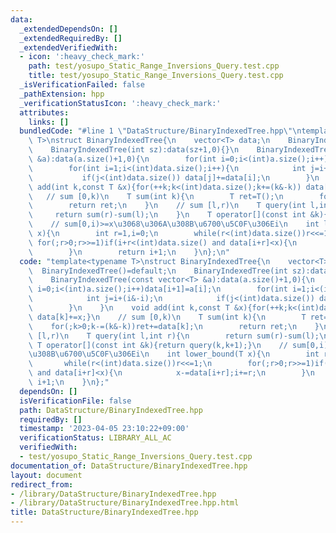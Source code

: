 ```yaml
---
data:
  _extendedDependsOn: []
  _extendedRequiredBy: []
  _extendedVerifiedWith:
  - icon: ':heavy_check_mark:'
    path: test/yosupo_Static_Range_Inversions_Query.test.cpp
    title: test/yosupo_Static_Range_Inversions_Query.test.cpp
  _isVerificationFailed: false
  _pathExtension: hpp
  _verificationStatusIcon: ':heavy_check_mark:'
  attributes:
    links: []
  bundledCode: "#line 1 \"DataStructure/BinaryIndexedTree.hpp\"\ntemplate<typename\
    \ T>\nstruct BinaryIndexedTree{\n    vector<T> data;\n    BinaryIndexedTree()=default;\n\
    \    BinaryIndexedTree(int sz):data(sz+1,0){}\n    BinaryIndexedTree(const vector<T>\
    \ &a):data(a.size()+1,0){\n        for(int i=0;i<(int)a.size();i++)data[i+1]=a[i];\n\
    \        for(int i=1;i<(int)data.size();i++){\n            int j=i+(i&-i);\n \
    \           if(j<(int)data.size()) data[j]+=data[i];\n        }\n    }\n    void\
    \ add(int k,const T &x){for(++k;k<(int)data.size();k+=(k&-k)) data[k]+=x;}\n \
    \   // sum [0,k)\n    T sum(int k){\n        T ret=T();\n        for(;k>0;k-=(k&-k))ret+=data[k];\n\
    \        return ret;\n    }\n    // sum [l,r)\n    T query(int l,int r){\n   \
    \     return sum(r)-sum(l);\n    }\n    T operator[](const int &k){return query(k,k+1);}\n\
    \    // sum[0,i)>=x\u3068\u306A\u308B\u6700\u5C0F\u306Ei\n    int lower_bound(T\
    \ x){\n        int r=1,i=0;\n        while(r<(int)data.size())r<<=1;\n       \
    \ for(;r>0;r>>=1)if(i+r<(int)data.size() and data[i+r]<x){\n            x-=data[i+r];i+=r;\n\
    \        }\n        return i+1;\n    }\n};\n"
  code: "template<typename T>\nstruct BinaryIndexedTree{\n    vector<T> data;\n  \
    \  BinaryIndexedTree()=default;\n    BinaryIndexedTree(int sz):data(sz+1,0){}\n\
    \    BinaryIndexedTree(const vector<T> &a):data(a.size()+1,0){\n        for(int\
    \ i=0;i<(int)a.size();i++)data[i+1]=a[i];\n        for(int i=1;i<(int)data.size();i++){\n\
    \            int j=i+(i&-i);\n            if(j<(int)data.size()) data[j]+=data[i];\n\
    \        }\n    }\n    void add(int k,const T &x){for(++k;k<(int)data.size();k+=(k&-k))\
    \ data[k]+=x;}\n    // sum [0,k)\n    T sum(int k){\n        T ret=T();\n    \
    \    for(;k>0;k-=(k&-k))ret+=data[k];\n        return ret;\n    }\n    // sum\
    \ [l,r)\n    T query(int l,int r){\n        return sum(r)-sum(l);\n    }\n   \
    \ T operator[](const int &k){return query(k,k+1);}\n    // sum[0,i)>=x\u3068\u306A\
    \u308B\u6700\u5C0F\u306Ei\n    int lower_bound(T x){\n        int r=1,i=0;\n \
    \       while(r<(int)data.size())r<<=1;\n        for(;r>0;r>>=1)if(i+r<(int)data.size()\
    \ and data[i+r]<x){\n            x-=data[i+r];i+=r;\n        }\n        return\
    \ i+1;\n    }\n};"
  dependsOn: []
  isVerificationFile: false
  path: DataStructure/BinaryIndexedTree.hpp
  requiredBy: []
  timestamp: '2023-04-05 23:10:22+09:00'
  verificationStatus: LIBRARY_ALL_AC
  verifiedWith:
  - test/yosupo_Static_Range_Inversions_Query.test.cpp
documentation_of: DataStructure/BinaryIndexedTree.hpp
layout: document
redirect_from:
- /library/DataStructure/BinaryIndexedTree.hpp
- /library/DataStructure/BinaryIndexedTree.hpp.html
title: DataStructure/BinaryIndexedTree.hpp
---
```

